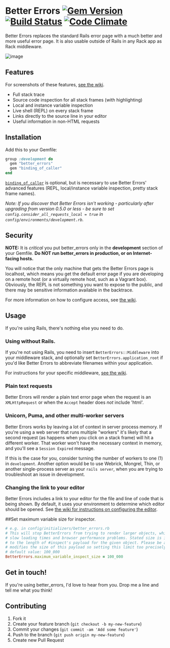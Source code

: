 # Better Errors [![Gem Version](https://img.shields.io/gem/v/better_errors.svg)](https://rubygems.org/gems/better_errors) [![Build Status](https://travis-ci.org/charliesome/better_errors.svg)](https://travis-ci.org/charliesome/better_errors) [![Code Climate](https://img.shields.io/codeclimate/github/charliesome/better_errors.svg)](https://codeclimate.com/github/charliesome/better_errors)

Better Errors replaces the standard Rails error page with a much better and more useful error page. It is also usable outside of Rails in any Rack app as Rack middleware.

![image](https://i.imgur.com/6zBGAAb.png)

## Features

For screenshots of these features, [see the wiki](https://github.com/charliesome/better_errors/wiki).

* Full stack trace
* Source code inspection for all stack frames (with highlighting)
* Local and instance variable inspection
* Live shell (REPL) on every stack frame
* Links directly to the source line in your editor
* Useful information in non-HTML requests

## Installation

Add this to your Gemfile:

```ruby
group :development do
  gem "better_errors"
  gem "binding_of_caller"
end
```

[`binding_of_caller`](https://github.com/banister/binding_of_caller) is optional, but is necessary to use Better Errors' advanced features (REPL, local/instance variable inspection, pretty stack frame names).

_Note: If you discover that Better Errors isn't working - particularly after upgrading from version 0.5.0 or less - be sure to set `config.consider_all_requests_local = true` in `config/environments/development.rb`._

## Security

**NOTE:** It is *critical* you put better\_errors only in the **development** section of your Gemfile.
**Do NOT run better_errors in production, or on Internet-facing hosts.**

You will notice that the only machine that gets the Better Errors page is localhost, which means you get the default error page if you are developing on a remote host (or a virtually remote host, such as a Vagrant box).
Obviously, the REPL is not something you want to expose to the public, and there may be sensitive information available in the backtrace.

For more information on how to configure access, see [the wiki](https://github.com/charliesome/better_errors/wiki/Allowing-access-to-the-console).

## Usage

If you're using Rails, there's nothing else you need to do.

### Using without Rails.

If you're not using Rails, you need to insert `BetterErrors::Middleware` into your middleware stack, and optionally set `BetterErrors.application_root` if you'd like Better Errors to abbreviate filenames within your application.

For instructions for your specific middleware, [see the wiki](https://github.com/charliesome/better_errors/wiki/Non-Rails-frameworks).

### Plain text requests

Better Errors will render a plain text error page  when the request is an
`XMLHttpRequest` or when the `Accept` header does *not* include 'html'.

### Unicorn, Puma, and other multi-worker servers

Better Errors works by leaving a lot of context in server process memory.
If you're using a web server that runs multiple "workers" it's likely that a second
request (as happens when you click on a stack frame) will hit a different
worker.
That worker won't have the necessary context in memory, and you'll see
a `Session Expired` message.

If this is the case for you, consider turning the number of workers to one (1)
in `development`. Another option would be to use Webrick, Mongrel, Thin,
or another single-process server as your `rails server`, when you are trying
to troubleshoot an issue in development.

### Changing the link to your editor

Better Errors includes a link to your editor for the file and line of code that is being shown.
By default, it uses your environment to determine which editor should be opened.
See [the wiki for instructions on configuring the editor](https://github.com/charliesome/better_errors/wiki/Link-to-your-editor).


##Set maximum variable size for inspector.

```ruby
# e.g. in config/initializers/better_errors.rb
# This will stop BetterErrors from trying to render larger objects, which can cause
# slow loading times and browser performance problems. Stated size is in characters and refers
# to the length of #inspect's payload for the given object. Please be aware that HTML escaping
# modifies the size of this payload so setting this limit too precisely is not recommended.  
# default value: 100_000
BetterErrors.maximum_variable_inspect_size = 100_000
```


## Get in touch!

If you're using better_errors, I'd love to hear from you. Drop me a line and tell me what you think!

## Contributing

1. Fork it
2. Create your feature branch (`git checkout -b my-new-feature`)
3. Commit your changes (`git commit -am 'Add some feature'`)
4. Push to the branch (`git push origin my-new-feature`)
5. Create new Pull Request
